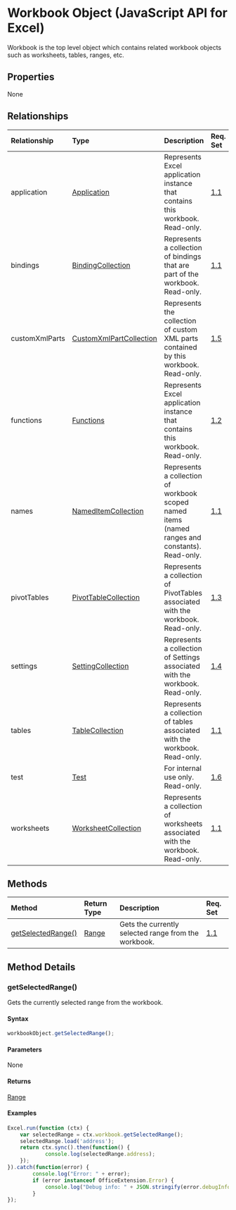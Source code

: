 # Workbook Object (JavaScript API for Excel)

Workbook is the top level object which contains related workbook objects such as worksheets, tables, ranges, etc.

## Properties

None

## Relationships
| Relationship | Type	|Description| Req. Set|
|:---------------|:--------|:----------|:----|
|application|[Application](application.md)|Represents Excel application instance that contains this workbook. Read-only.|[1.1](../requirement-sets/excel-api-requirement-sets.md)|
|bindings|[BindingCollection](bindingcollection.md)|Represents a collection of bindings that are part of the workbook. Read-only.|[1.1](../requirement-sets/excel-api-requirement-sets.md)|
|customXmlParts|[CustomXmlPartCollection](customxmlpartcollection.md)|Represents the collection of custom XML parts contained by this workbook. Read-only.|[1.5](../requirement-sets/excel-api-requirement-sets.md)|
|functions|[Functions](functions.md)|Represents Excel application instance that contains this workbook. Read-only.|[1.2](../requirement-sets/excel-api-requirement-sets.md)|
|names|[NamedItemCollection](nameditemcollection.md)|Represents a collection of workbook scoped named items (named ranges and constants). Read-only.|[1.1](../requirement-sets/excel-api-requirement-sets.md)|
|pivotTables|[PivotTableCollection](pivottablecollection.md)|Represents a collection of PivotTables associated with the workbook. Read-only.|[1.3](../requirement-sets/excel-api-requirement-sets.md)|
|settings|[SettingCollection](settingcollection.md)|Represents a collection of Settings associated with the workbook. Read-only.|[1.4](../requirement-sets/excel-api-requirement-sets.md)|
|tables|[TableCollection](tablecollection.md)|Represents a collection of tables associated with the workbook. Read-only.|[1.1](../requirement-sets/excel-api-requirement-sets.md)|
|test|[Test](test.md)|For internal use only. Read-only.|[1.6](../requirement-sets/excel-api-requirement-sets.md)|
|worksheets|[WorksheetCollection](worksheetcollection.md)|Represents a collection of worksheets associated with the workbook. Read-only.|[1.1](../requirement-sets/excel-api-requirement-sets.md)|

## Methods

| Method		   | Return Type	|Description| Req. Set|
|:---------------|:--------|:----------|:----|
|[getSelectedRange()](#getselectedrange)|[Range](range.md)|Gets the currently selected range from the workbook.|[1.1](../requirement-sets/excel-api-requirement-sets.md)|

## Method Details


### getSelectedRange()
Gets the currently selected range from the workbook.

#### Syntax
```js
workbookObject.getSelectedRange();
```

#### Parameters
None

#### Returns
[Range](range.md)

#### Examples

```js
Excel.run(function (ctx) { 
	var selectedRange = ctx.workbook.getSelectedRange();
	selectedRange.load('address');
	return ctx.sync().then(function() {
			console.log(selectedRange.address);
	});
}).catch(function(error) {
		console.log("Error: " + error);
		if (error instanceof OfficeExtension.Error) {
			console.log("Debug info: " + JSON.stringify(error.debugInfo));
		}
});
```